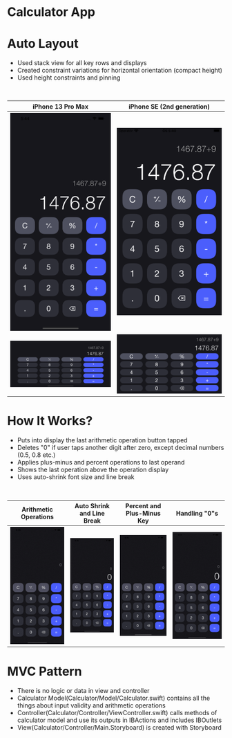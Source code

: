 # Calculator App

# **Auto Layout**
- Used stack view for all key rows and displays
- Created constraint variations for horizontal orientation (compact height)
- Used height constraints and pinning
</br>

<div align="center">

| iPhone 13 Pro Max  | iPhone SE (2nd generation) |
| ------------- | ------------- |
| <img src="Images/AutoLayout/iPhone13ProMaxV.png" alt="drawing" width="320"/> | <img src="Images/AutoLayout/iPhoneSE2V.png" alt="drawing" width="320"/>  |
| <img src="Images/AutoLayout/iPhone13ProMaxH.png" alt="drawing" width="320"/>  | <img src="Images/AutoLayout/iPhoneSE2H.png" alt="drawing" width="320"/> |

</div>

# **How It Works?**
- Puts into display the last arithmetic operation button tapped 
- Deletes "0" if user taps another digit after zero, except decimal numbers (0.5, 0.8 etc.)
- Applies plus-minus and percent operations to last operand
- Shows the last operation above the operation display 
- Uses auto-shrink font size and line break
</br>

| Arithmetic Operations  | Auto Shrink and Line Break | Percent and Plus-Minus Key  | Handling "0"s |
| ------------- | ------------- | ------------- | ------------- |
| <img src="Images/HowItWorks/ArithmeticOperations.gif" alt="drawing" width="300"/> | <img src="Images/HowItWorks/AutoShrink-LineBreak.gif" alt="drawing" width="300"/>  | <img src="Images/HowItWorks/SpecialOperators.gif" alt="drawing" width="300"/>  | <img src="Images/HowItWorks/DealWithZero.gif" alt="drawing" width="300"/>  |

# **MVC Pattern**
- There is no logic or data in view and controller
- Calculator Model(Calculator/Model/Calculator.swift) contains all the things about input validity and arithmetic operations 
- Controller(Calculator/Controller/ViewController.swift) calls methods of calculator model and use its outputs in IBActions and includes IBOutlets
- View(Calculator/Controller/Main.Storyboard) is created with Storyboard

